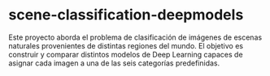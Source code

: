 # scene-classification-deepmodels
Este proyecto aborda el problema de  clasificación de imágenes de escenas naturales provenientes de distintas regiones del mundo.   El objetivo es construir y comparar distintos modelos de Deep Learning capaces de asignar cada imagen a una de las seis categorías predefinidas.
